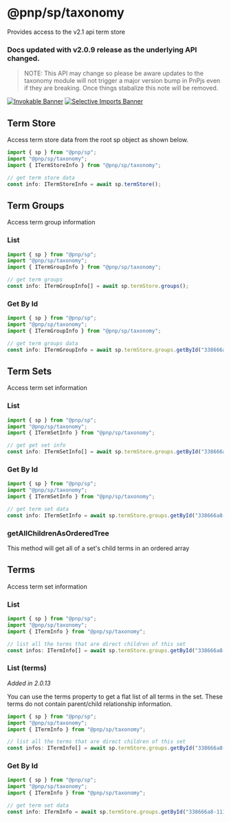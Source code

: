 # @pnp/sp/taxonomy

Provides access to the v2.1 api term store

### Docs updated with v2.0.9 release as the underlying API changed.

> NOTE: This API may change so please be aware updates to the taxonomy module will not trigger a major version bump in PnPjs even if they are breaking. Once things stabalize this note will be removed.

[![Invokable Banner](https://img.shields.io/badge/Invokable-informational.svg)](../concepts/invokable.md) [![Selective Imports Banner](https://img.shields.io/badge/Selective%20Imports-informational.svg)](../concepts/selective-imports.md)

## Term Store

Access term store data from the root sp object as shown below.

```TypeScript
import { sp } from "@pnp/sp";
import "@pnp/sp/taxonomy";
import { ITermStoreInfo } from "@pnp/sp/taxonomy";

// get term store data
const info: ITermStoreInfo = await sp.termStore();
```

## Term Groups

Access term group information

### List

```TypeScript
import { sp } from "@pnp/sp";
import "@pnp/sp/taxonomy";
import { ITermGroupInfo } from "@pnp/sp/taxonomy";

// get term groups
const info: ITermGroupInfo[] = await sp.termStore.groups();
```

### Get By Id

```TypeScript
import { sp } from "@pnp/sp";
import "@pnp/sp/taxonomy";
import { ITermGroupInfo } from "@pnp/sp/taxonomy";

// get term groups data
const info: ITermGroupInfo = await sp.termStore.groups.getById("338666a8-1111-2222-3333-f72471314e72")();
```

## Term Sets

Access term set information

### List

```TypeScript
import { sp } from "@pnp/sp";
import "@pnp/sp/taxonomy";
import { ITermSetInfo } from "@pnp/sp/taxonomy";

// get get set info
const info: ITermSetInfo[] = await sp.termStore.groups.getById("338666a8-1111-2222-3333-f72471314e72").sets();
```

### Get By Id

```TypeScript
import { sp } from "@pnp/sp";
import "@pnp/sp/taxonomy";
import { ITermSetInfo } from "@pnp/sp/taxonomy";

// get term set data
const info: ITermSetInfo = await sp.termStore.groups.getById("338666a8-1111-2222-3333-f72471314e72").sets.getById("338666a8-1111-2222-3333-f72471314e72")();
```

### getAllChildrenAsOrderedTree

This method will get all of a set's child terms in an ordered array

## Terms

Access term set information

### List

```TypeScript
import { sp } from "@pnp/sp";
import "@pnp/sp/taxonomy";
import { ITermInfo } from "@pnp/sp/taxonomy";

// list all the terms that are direct children of this set
const infos: ITermInfo[] = await sp.termStore.groups.getById("338666a8-1111-2222-3333-f72471314e72").sets.getById("338666a8-1111-2222-3333-f72471314e72").children();
```

### List (terms)

_Added in 2.0.13_

You can use the terms property to get a flat list of all terms in the set. These terms do not contain parent/child relationship information.

```TypeScript
import { sp } from "@pnp/sp";
import "@pnp/sp/taxonomy";
import { ITermInfo } from "@pnp/sp/taxonomy";

// list all the terms that are direct children of this set
const infos: ITermInfo[] = await sp.termStore.groups.getById("338666a8-1111-2222-3333-f72471314e72").sets.getById("338666a8-1111-2222-3333-f72471314e72").terms();
```

### Get By Id

```TypeScript
import { sp } from "@pnp/sp";
import "@pnp/sp/taxonomy";
import { ITermInfo } from "@pnp/sp/taxonomy";

// get term set data
const info: ITermInfo = await sp.termStore.groups.getById("338666a8-1111-2222-3333-f72471314e72").sets.getById("338666a8-1111-2222-3333-f72471314e72").getTermById("338666a8-1111-2222-3333-f72471314e72")();
```
